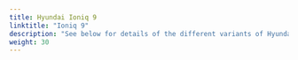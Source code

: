 ```yaml
---
title: Hyundai Ioniq 9
linktitle: "Ioniq 9"
description: "See below for details of the different variants of Hyundai Ioniq 9"
weight: 30
---
```

<!-- markdownlint-disable MD033 -->
<!-- markdownlint-disable MD010 -->
